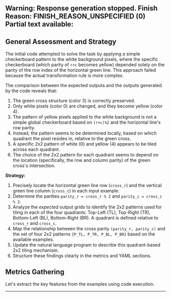 Warning: Response generation stopped. Finish Reason: FINISH_REASON_UNSPECIFIED (0)
Partial text available:
---
## General Assessment and Strategy

The initial code attempted to solve the task by applying a simple checkerboard pattern to the white background pixels, where the specific checkerboard (which parity of `r+c` becomes yellow) depended solely on the parity of the row index of the horizontal green line. This approach failed because the actual transformation rule is more complex.

The comparison between the expected outputs and the outputs generated by the code reveals that:
1.  The green cross structure (color 3) is correctly preserved.
2.  Only white pixels (color 0) are changed, and they become yellow (color 4).
3.  The pattern of yellow pixels applied to the white background is not a simple global checkerboard based on `(r+c)%2` and the horizontal line's row parity.
4.  Instead, the pattern seems to be determined locally, based on which quadrant the pixel resides in, relative to the green cross.
5.  A specific 2x2 pattern of white (0) and yellow (4) appears to be tiled across each quadrant.
6.  The choice of the 2x2 pattern for each quadrant seems to depend on the location (specifically, the row and column parity) of the green cross's intersection.

**Strategy:**
1.  Precisely locate the horizontal green line row (`cross_r`) and the vertical green line column (`cross_c`) in each input example.
2.  Determine the parities `parity_r = cross_r % 2` and `parity_c = cross_c % 2`.
3.  Analyze the *expected* output grids to identify the 2x2 patterns used for tiling in each of the four quadrants: Top-Left (TL), Top-Right (TR), Bottom-Left (BL), Bottom-Right (BR). A quadrant is defined relative to `cross_r` and `cross_c`.
4.  Map the relationship between the cross parity `(parity_r, parity_c)` and the set of four 2x2 patterns `{P_TL, P_TR, P_BL, P_BR}` based on the available examples.
5.  Update the natural language program to describe this quadrant-based 2x2 tiling mechanism.
6.  Structure these findings clearly in the metrics and YAML sections.

## Metrics Gathering

Let's extract the key features from the examples using code execution.


---
